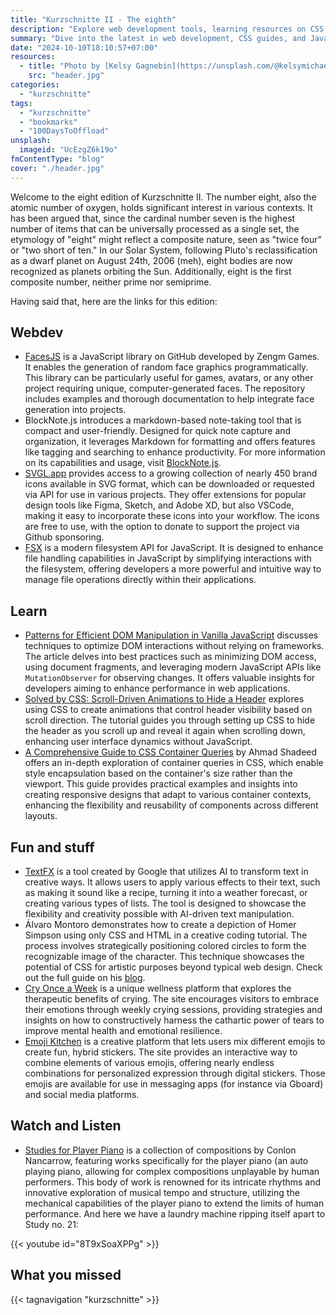 ```yaml
---
title: "Kurzschnitte II - The eighth"
description: "Explore web development tools, learning resources on CSS and JavaScript, plus fun AI tools and emoji innovations in Kurzschnitte II's 8th edition."
summary: "Dive into the latest in web development, CSS guides, and JavaScript tips in Kurzschnitte II's edition 8. Includes unique AI text transformations, emoji creativity, and tips for efficient DOM manipulation, plus resources for enhancing your coding and design skills."
date: "2024-10-10T18:10:57+07:00"
resources:
  - title: "Photo by [Kelsy Gagnebin](https://unsplash.com/@kelsymichael) via [Unsplash](https://unsplash.com/)"
    src: "header.jpg"
categories:
  - "kurzschnitte"
tags:
  - "kurzschnitte"
  - "bookmarks"
  - "100DaysToOffload"
unsplash:
  imageid: "UcEzgZ6k19o"
fmContentType: "blog"
cover: "./header.jpg"
---
```


Welcome to the eight edition of Kurzschnitte II. The number eight, also the atomic number of oxygen, holds significant interest in various contexts. It has been argued that, since the cardinal number seven is the highest number of items that can be universally processed as a single set, the etymology of "eight" might reflect a composite nature, seen as "twice four" or "two short of ten." In our Solar System, following Pluto's reclassification as a dwarf planet on August 24th, 2006 (meh), eight bodies are now recognized as planets orbiting the Sun. Additionally, eight is the first composite number, neither prime nor semiprime.

Having said that, here are the links for this edition:

## Webdev

- [FacesJS](https://github.com/zengm-games/facesjs) is a JavaScript library on GitHub developed by Zengm Games. It enables the generation of random face graphics programmatically. This library can be particularly useful for games, avatars, or any other project requiring unique, computer-generated faces. The repository includes examples and thorough documentation to help integrate face generation into projects.
- BlockNote.js introduces a markdown-based note-taking tool that is compact and user-friendly. Designed for quick note capture and organization, it leverages Markdown for formatting and offers features like tagging and searching to enhance productivity. For more information on its capabilities and usage, visit [BlockNote.js](https://www.blocknotejs.org/).
- [SVGL.app](https://svgl.app/) provides access to a growing collection of nearly 450 brand icons available in SVG format, which can be downloaded or requested via API for use in various projects. They offer extensions for popular design tools like Figma, Sketch, and Adobe XD, but also VSCode, making it easy to incorporate these icons into your workflow. The icons are free to use, with the option to donate to support the project via Github sponsoring.
- [FSX](https://humanwhocodes.com/blog/2024/01/fsx-modern-filesystem-api-javascript/) is a modern filesystem API for JavaScript. It is designed to enhance file handling capabilities in JavaScript by simplifying interactions with the filesystem, offering developers a more powerful and intuitive way to manage file operations directly within their applications.

## Learn 

- [Patterns for Efficient DOM Manipulation in Vanilla JavaScript](https://blog.logrocket.com/patterns-efficient-dom-manipulation-vanilla-javascript/) discusses techniques to optimize DOM interactions without relying on frameworks. The article delves into best practices such as minimizing DOM access, using document fragments, and leveraging modern JavaScript APIs like `MutationObserver` for observing changes. It offers valuable insights for developers aiming to enhance performance in web applications.
- [Solved by CSS: Scroll-Driven Animations to Hide a Header](https://www.bram.us/2024/09/29/solved-by-css-scroll-driven-animations-hide-a-header-when-scrolling-up-show-it-again-when-scrolling-down/) explores using CSS to create animations that control header visibility based on scroll direction. The tutorial guides you through setting up CSS to hide the header as you scroll up and reveal it again when scrolling down, enhancing user interface dynamics without JavaScript.
- [A Comprehensive Guide to CSS Container Queries](https://ishadeed.com/article/css-container-query-guide/) by Ahmad Shadeed offers an in-depth exploration of container queries in CSS, which enable style encapsulation based on the container's size rather than the viewport. This guide provides practical examples and insights into creating responsive designs that adapt to various container contexts, enhancing the flexibility and reusability of components across different layouts.

## Fun and stuff

- [TextFX](https://textfx.withgoogle.com/) is a tool created by Google that utilizes AI to transform text in creative ways. It allows users to apply various effects to their text, such as making it sound like a recipe, turning it into a weather forecast, or creating various types of lists. The tool is designed to showcase the flexibility and creativity possible with AI-driven text manipulation.
- Álvaro Montoro demonstrates how to create a depiction of Homer Simpson using only CSS and HTML in a creative coding tutorial. The process involves strategically positioning colored circles to form the recognizable image of the character. This technique showcases the potential of CSS for artistic purposes beyond typical web design. Check out the full guide on his [blog](https://alvaromontoro.com/blog/67853/drawing-homer-simpson-using-circles-in-css).
- [Cry Once a Week](https://www.cryonceaweek.com/) is a unique wellness platform that explores the therapeutic benefits of crying. The site encourages visitors to embrace their emotions through weekly crying sessions, providing strategies and insights on how to constructively harness the cathartic power of tears to improve mental health and emotional resilience.
- [Emoji Kitchen](https://emojikitchen.com/) is a creative platform that lets users mix different emojis to create fun, hybrid stickers. The site provides an interactive way to combine elements of various emojis, offering nearly endless combinations for personalized expression through digital stickers. Those emojis are available for use in messaging apps (for instance via Gboard) and social media platforms.

## Watch and Listen

- [Studies for Player Piano](https://en.wikipedia.org/wiki/Studies_for_Player_Piano_(Nancarrow)) is a collection of compositions by Conlon Nancarrow, featuring works specifically for the player piano (an auto playing piano, allowing for complex compositions unplayable by human performers. This body of work is renowned for its intricate rhythms and innovative exploration of musical tempo and structure, utilizing the mechanical capabilities of the player piano to extend the limits of human performance. And here we have a laundry machine ripping itself apart to Study no. 21:

{{< youtube id="8T9xSoaXPPg" >}}
 
## What you missed

{{< tagnavigation "kurzschnitte" >}}
